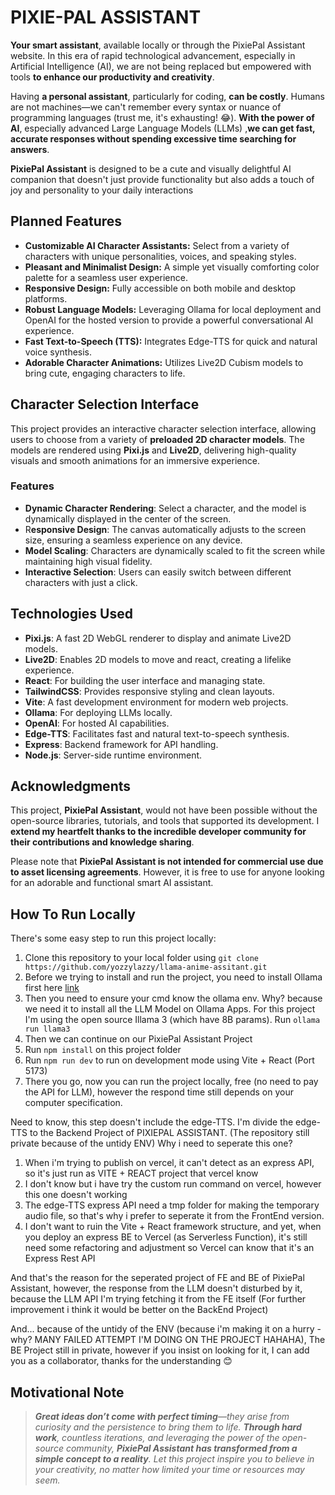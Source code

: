 # PIXIE-PAL ASSISTANT
**Your smart assistant**, available locally or through the PixiePal Assistant website. In this era of rapid technological advancement, especially in Artificial Intelligence (AI), we are not being replaced but empowered with tools **to enhance our productivity and creativity**.

Having **a personal assistant**, particularly for coding, **can be costly**. Humans are not machines—we can't remember every syntax or nuance of programming languages (trust me, it's exhausting! 😂). **With the power of AI**, especially advanced Large Language Models (LLMs) ,**we can get fast, accurate responses without spending excessive time searching for answers**.

**PixiePal Assistant** is designed to be a cute and visually delightful AI companion that doesn't just provide functionality but also adds a touch of joy and personality to your daily interactions

## Planned Features

- **Customizable AI Character Assistants:** Select from a variety of characters with unique personalities, voices, and speaking styles.
- **Pleasant and Minimalist Design:** A simple yet visually comforting color palette for a seamless user experience.
- **Responsive Design:** Fully accessible on both mobile and desktop platforms.
- **Robust Language Models:** Leveraging Ollama for local deployment and OpenAI for the hosted version to provide a powerful conversational AI experience.
- **Fast Text-to-Speech (TTS):** Integrates Edge-TTS for quick and natural voice synthesis.
- **Adorable Character Animations:** Utilizes Live2D Cubism models to bring cute, engaging characters to life.

## Character Selection Interface

This project provides an interactive character selection interface, allowing users to choose from a variety of **preloaded 2D character models**. The models are rendered using **Pixi.js** and **Live2D**, delivering high-quality visuals and smooth animations for an immersive experience.

### Features

- **Dynamic Character Rendering**: Select a character, and the model is dynamically displayed in the center of the screen.
- R**esponsive Design**: The canvas automatically adjusts to the screen size, ensuring a seamless experience on any device.
- **Model Scaling**: Characters are dynamically scaled to fit the screen while maintaining high visual fidelity.
- **Interactive Selection**: Users can easily switch between different characters with just a click.

## Technologies Used

- **Pixi.js**: A fast 2D WebGL renderer to display and animate Live2D models.
- **Live2D**: Enables 2D models to move and react, creating a lifelike experience.
- **React**: For building the user interface and managing state.
- **TailwindCSS**: Provides responsive styling and clean layouts.
- **Vite**: A fast development environment for modern web projects.
- **Ollama**: For deploying LLMs locally.
- **OpenAI**: For hosted AI capabilities.
- **Edge-TTS**: Facilitates fast and natural text-to-speech synthesis.
- **Express**: Backend framework for API handling.
- **Node.js**: Server-side runtime environment.

## Acknowledgments
This project, **PixiePal Assistant**, would not have been possible without the open-source libraries, tutorials, and tools that supported its development. I **extend my heartfelt thanks to the incredible developer community for their contributions and knowledge sharing**.

Please note that **PixiePal Assistant is not intended for commercial use due to asset licensing agreements**. However, it is free to use for anyone looking for an adorable and functional smart AI assistant.

## How To Run Locally
There's some easy step to run this project locally: 
1. Clone this repository to your local folder using `git clone https://github.com/yozzylazzy/llama-anime-assitant.git`
2. Before we trying to install and run the project, you need to install Ollama first here [link](https://www.ollama.com/download)
3. Then you need to ensure your cmd know the ollama env. Why? because we need it to install all the LLM Model on Ollama Apps. For this project I'm using the open source Illama 3 (which have 8B params). Run `ollama run llama3`
4. Then we can continue on our PixiePal Assistant Project
5. Run `npm install` on this project folder
6. Run `npm run dev` to run on development mode using Vite + React (Port 5173)
7. There you go, now you can run the project locally, free (no need to pay the API for LLM), however the respond time still depends on your computer specification.

Need to know, this step doesn't include the edge-TTS. I'm divide the edge-TTS to the Backend Project of PIXIEPAL ASSISTANT. (The repository still private because of the untidy ENV)
Why i need to seperate this one? 
1. When i'm trying to publish on vercel, it can't detect as an express API, so it's just run as VITE + REACT project that vercel know
2. I don't know but i have try the custom run command on vercel, however this one doesn't working
3. The edge-TTS express API need a tmp folder for making the temporary audio file, so that's why i prefer to seperate it from the FrontEnd version.
4. I don't want to ruin the Vite + React framework structure, and yet, when you deploy an express BE to Vercel (as Serverless Function), it's still need some refactoring and adjustment so Vercel can know that it's an Express Rest API

And that's the reason for the seperated project of FE and BE of PixiePal Assistant, however, the response from the LLM doesn't disturbed by it, because the LLM API I'm trying fetching it from the FE itself (For further improvement i think it would be better on the BackEnd Project) 

And... because of the untidy of the ENV (because i'm making it on a hurry - why? MANY FAILED ATTEMPT I'M DOING ON THE PROJECT HAHAHA), The BE Project still in private, however if you insist on looking for it, I can add you as a collaborator, thanks for the understanding 😊

## Motivational Note

>***Great ideas don’t come with perfect timing**—they arise from curiosity and the persistence to bring them to life. **Through hard work**, countless iterations, and leveraging the power of the open-source community, **PixiePal Assistant has transformed from a simple concept to a reality**. Let this project inspire you to believe in your creativity, no matter how limited your time or resources may seem.*
